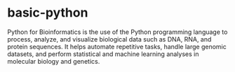 # basic-python
Python for Bioinformatics is the use of the Python programming language to process, analyze, and visualize biological data such as DNA, RNA, and protein sequences. It helps automate repetitive tasks, handle large genomic datasets, and perform statistical and machine learning analyses in molecular biology and genetics.
